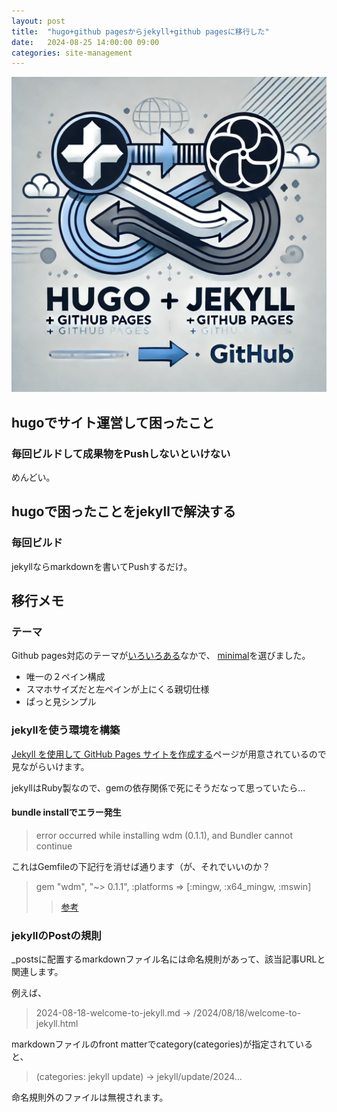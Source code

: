 ```yaml
---
layout: post
title:  "hugo+github pagesからjekyll+github pagesに移行した"
date:   2024-08-25 14:00:00 09:00
categories: site-management
---
```


![eyecatch](/assets/img/20240825eyecatch.webp)

## hugoでサイト運営して困ったこと

### 毎回ビルドして成果物をPushしないといけない

めんどい。

## hugoで困ったことをjekyllで解決する

### 毎回ビルド

jekyllならmarkdownを書いてPushするだけ。

## 移行メモ

### テーマ

Github pages対応のテーマが[いろいろある](https://github.com/pages-themes)なかで、
[minimal](https://github.com/pages-themes/minimal)を選びました。

- 唯一の２ペイン構成
- スマホサイズだと左ペインが上にくる親切仕様
- ぱっと見シンプル

### jekyllを使う環境を構築

[Jekyll を使用して GitHub Pages サイトを作成する](https://docs.github.com/ja/pages/setting-up-a-github-pages-site-with-jekyll/creating-a-github-pages-site-with-jekyll)ページが用意されているので見ながらいけます。

jekyllはRuby製なので、gemの依存関係で死にそうだなって思っていたら...

#### bundle installでエラー発生

> error occurred while installing wdm (0.1.1), and Bundler cannot continue

これはGemfileの下記行を消せば通ります（が、それでいいのか？

> gem "wdm", "~> 0.1.1", :platforms => [:mingw, :x64_mingw, :mswin]
>> [参考](https://talk.jekyllrb.com/t/newbie-problems-with-wdm-errors/9233)

### jekyllのPostの規則

_postsに配置するmarkdownファイル名には命名規則があって、該当記事URLと関連します。

例えば、
> 2024-08-18-welcome-to-jekyll.md -> /2024/08/18/welcome-to-jekyll.html

markdownファイルのfront matterでcategory(categories)が指定されていると、
> (categories: jekyll update) -> jekyll/update/2024...

命名規則外のファイルは無視されます。
